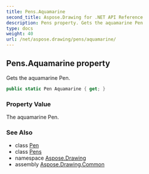 ```yaml
---
title: Pens.Aquamarine
second_title: Aspose.Drawing for .NET API Reference
description: Pens property. Gets the aquamarine Pen
type: docs
weight: 40
url: /net/aspose.drawing/pens/aquamarine/
---
```

## Pens.Aquamarine property

Gets the aquamarine Pen.

```csharp
public static Pen Aquamarine { get; }
```

### Property Value

The aquamarine Pen.

### See Also

* class [Pen](../../pen/)
* class [Pens](../)
* namespace [Aspose.Drawing](../../pens/)
* assembly [Aspose.Drawing.Common](../../../)



